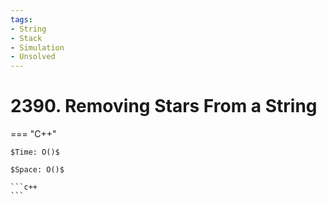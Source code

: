 ```yaml
---
tags:
- String
- Stack
- Simulation
- Unsolved
---
```



# 2390. Removing Stars From a String

=== "C++"

    $Time: O()$

    $Space: O()$

    ```c++
    ```